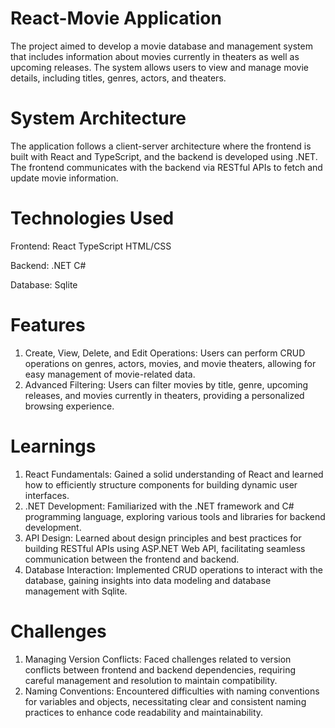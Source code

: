 # React-Movie Application
The project aimed to develop a movie database and management system that includes information about movies currently in theaters as well as upcoming releases. The system allows users to view and manage movie details, including titles, genres, actors, and theaters.

# System Architecture
The application follows a client-server architecture where the frontend is built with React and TypeScript, and the backend is developed using .NET. The frontend communicates with the backend via RESTful APIs to fetch and update movie information.

# Technologies Used

  Frontend:
    React
    TypeScript
    HTML/CSS
    
  Backend:
    .NET
    C#
    
  Database:
    Sqlite
    
# Features

1. Create, View, Delete, and Edit Operations: Users can perform CRUD operations on genres, actors, movies, and movie theaters, allowing for easy management of movie-related data.
2. Advanced Filtering: Users can filter movies by title, genre, upcoming releases, and movies currently in theaters, providing a personalized browsing experience.
   
# Learnings

1. React Fundamentals: Gained a solid understanding of React and learned how to efficiently structure components for building dynamic user interfaces.
2. .NET Development: Familiarized with the .NET framework and C# programming language, exploring various tools and libraries for backend development.
3. API Design: Learned about design principles and best practices for building RESTful APIs using ASP.NET Web API, facilitating seamless communication between the frontend and backend.
4.  Database Interaction: Implemented CRUD operations to interact with the database, gaining insights into data modeling and database management with Sqlite.

# Challenges
1. Managing Version Conflicts: Faced challenges related to version conflicts between frontend and backend dependencies, requiring careful management and resolution to maintain compatibility.
2. Naming Conventions: Encountered difficulties with naming conventions for variables and objects, necessitating clear and consistent naming practices to enhance code readability and maintainability.


